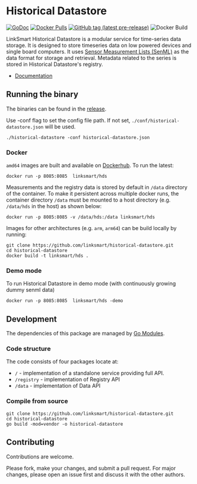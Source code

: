 Historical Datastore
===================
[![GoDoc](https://godoc.org/github.com/linksmart/historical-datastore?status.svg)](https://godoc.org/github.com/linksmart/historical-datastore)
[![Docker Pulls](https://img.shields.io/docker/pulls/linksmart/hds.svg)](https://hub.docker.com/r/linksmart/hds/tags)
[![GitHub tag (latest pre-release)](https://img.shields.io/github/tag-pre/linksmart/historical-datastore.svg?label=pre-release)](https://github.com/linksmart/historical-datastore/tags)
![Docker Build](https://github.com/linksmart/historical-datastore/workflows/Docker%20Build/badge.svg)

LinkSmart Historical Datastore is a modular service for time-series data storage. It is designed to store timeseries data on low powered devices and single board computers. It uses [Sensor Measurement Lists (SenML)](https://tools.ietf.org/html/rfc8428) as the data format for storage and retrieval. Metadata related to the series is stored in Historical Datastore's registry.

* [Documentation](https://github.com/linksmart/historical-datastore/wiki)


## Running the binary

The binaries can be found in the [release](https://github.com/linksmart/historical-datastore/releases). 

Use -conf flag to set the config file path. If not set, `./conf/historical-datastore.json` will be used.
```
./historical-datastore -conf historical-datastore.json
```

### Docker
`amd64` images are built and available on [Dockerhub](https://hub.docker.com/r/linksmart/hds/tags). To run the latest:
```
docker run -p 8085:8085  linksmart/hds
```

Measurements and the registry data is stored by default in `/data` directory of the container. 
To make it persistent across multiple docker runs, the container directory `/data`  must be mounted to a 
host directory (e.g. `/data/hds` in the host) as shown below:
```
docker run -p 8085:8085 -v /data/hds:/data linksmart/hds
```


Images for other architectures (e.g. `arm`, `arm64`) can be build locally by running:
```
git clone https://github.com/linksmart/historical-datastore.git
cd historical-datastore
docker build -t linksmart/hds .
```

### Demo mode
To run Historical Datastore in demo mode (with continuously growing dummy senml data)
```
docker run -p 8085:8085  linksmart/hds -demo 
```
## Development
The dependencies of this package are managed by [Go Modules](https://github.com/golang/go/wiki/Modules).

### Code structure

The code consists of four packages locate at:

* `/` - implementation of a standalone service providing full API.
* `/registry` - implementation of Registry API
* `/data` - implementation of Data API

### Compile from source
```
git clone https://github.com/linksmart/historical-datastore.git
cd historical-datastore
go build -mod=vendor -o historical-datastore
```

## Contributing
Contributions are welcome. 

Please fork, make your changes, and submit a pull request. For major changes, please open an issue first and discuss it with the other authors.
